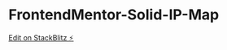 # FrontendMentor-Solid-IP-Map

[Edit on StackBlitz ⚡️](https://stackblitz.com/edit/solidjs-templates-u7h7an)